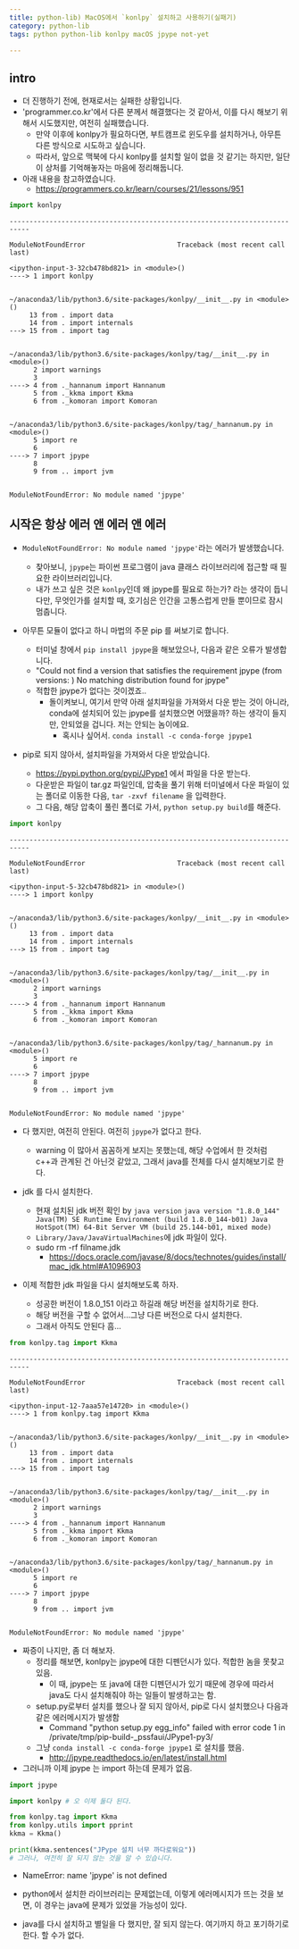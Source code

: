 ```yaml
---
title: python-lib) MacOS에서 `konlpy` 설치하고 사용하기(실패기)
category: python-lib
tags: python python-lib konlpy macOS jpype not-yet

---
```


## intro

- 더 진행하기 전에, 현재로서는 실패한 상황입니다.
- 'programmer.co.kr'에서 다른 분께서 해결했다는 것 같아서, 이를 다시 해보기 위해서 시도했지만, 여전히 실패했습니다. 
    - 만약 이후에 konlpy가 필요하다면, 부트캠프로 윈도우를 설치하거나, 아무튼 다른 방식으로 시도하고 싶습니다.
    - 따라서, 앞으로 맥북에 다시 konlpy를 설치할 일이 없을 것 같기는 하지만, 일단 이 상처를 기억해놓자는 마음에 정리해둡니다. 
- 아래 내용을 참고하였습니다. 
    - https://programmers.co.kr/learn/courses/21/lessons/951



```python
import konlpy
```


    ---------------------------------------------------------------------------

    ModuleNotFoundError                       Traceback (most recent call last)

    <ipython-input-3-32cb478bd821> in <module>()
    ----> 1 import konlpy
    

    ~/anaconda3/lib/python3.6/site-packages/konlpy/__init__.py in <module>()
         13 from . import data
         14 from . import internals
    ---> 15 from . import tag
    

    ~/anaconda3/lib/python3.6/site-packages/konlpy/tag/__init__.py in <module>()
          2 import warnings
          3 
    ----> 4 from ._hannanum import Hannanum
          5 from ._kkma import Kkma
          6 from ._komoran import Komoran


    ~/anaconda3/lib/python3.6/site-packages/konlpy/tag/_hannanum.py in <module>()
          5 import re
          6 
    ----> 7 import jpype
          8 
          9 from .. import jvm


    ModuleNotFoundError: No module named 'jpype'


## 시작은 항상 에러 앤 에러 앤 에러 

- `ModuleNotFoundError: No module named 'jpype'`라는 에러가 발생했습니다. 
    - 찾아보니, `jpype`는 파이썬 프로그램이 java 클래스 라이브러리에 접근할 때 필요한 라이브러리입니다. 
    - 내가 쓰고 싶은 것은 `konlpy`인데 왜 jpype를 필요로 하는가? 라는 생각이 듭니다만, 무엇인가를 설치할 때, 호기심은 인간을 고통스럽게 만들 뿐이므로 잠시 멈춥니다. 
    
- 아무튼 모듈이 없다고 하니 마법의 주문 pip 를 써보기로 합니다. 
    - 터미널 창에서 `pip install jpype`을 해보았으나, 다음과 같은 오류가 발생합니다. 
    - "Could not find a version that satisfies the requirement jpype (from versions: ) No matching distribution found for jpype"
    - 적합한 jpype가 없다는 것이겠죠..
        - 돌이켜보니, 여기서 만약 아래 설치파일을 가져와서 다운 받는 것이 아니라, conda에 설치되어 있는 jpype를 설치했으면 어땠을까? 하는 생각이 들지만, 안되었을 겁니다. 저는 안되는 놈이에요. 
            - 혹시나 싶어서. `conda install -c conda-forge jpype1`

- pip로 되지 않아서, 설치파일을 가져와서 다운 받았습니다. 
    - https://pypi.python.org/pypi/JPype1 에서 파일을 다운 받는다. 
    - 다운받은 파일이 tar.gz 파일인데, 압축을 풀기 위해 터미널에서 다운 파일이 있는 폴더로 이동한 다음, `tar -zxvf filename` 을 입력한다. 
    - 그 다음, 해당 압축이 풀린 폴더로 가서, `python setup.py build`를 해준다.


```python
import konlpy
```


    ---------------------------------------------------------------------------

    ModuleNotFoundError                       Traceback (most recent call last)

    <ipython-input-5-32cb478bd821> in <module>()
    ----> 1 import konlpy
    

    ~/anaconda3/lib/python3.6/site-packages/konlpy/__init__.py in <module>()
         13 from . import data
         14 from . import internals
    ---> 15 from . import tag
    

    ~/anaconda3/lib/python3.6/site-packages/konlpy/tag/__init__.py in <module>()
          2 import warnings
          3 
    ----> 4 from ._hannanum import Hannanum
          5 from ._kkma import Kkma
          6 from ._komoran import Komoran


    ~/anaconda3/lib/python3.6/site-packages/konlpy/tag/_hannanum.py in <module>()
          5 import re
          6 
    ----> 7 import jpype
          8 
          9 from .. import jvm


    ModuleNotFoundError: No module named 'jpype'


- 다 했지만, 여전히 안된다. 여전히 `jpype`가 없다고 한다. 
    - warning 이 많아서 꼼꼼하게 보지는 못했는데, 해당 수업에서 한 것처럼 c++과 관계된 건 아닌것 같았고, 그래서 java를 전체를 다시 설치해보기로 한다. 

- jdk 를 다시 설치한다.
    - 현재 설치된 jdk 버전 확인 by `java version`
        `
        java version "1.8.0_144"
        Java(TM) SE Runtime Environment (build 1.8.0_144-b01)
        Java HotSpot(TM) 64-Bit Server VM (build 25.144-b01, mixed mode)
        `
    - `Library/Java/JavaVirtualMachines`에 jdk 파일이 있다. 
    - sudo rm -rf filname.jdk
        - https://docs.oracle.com/javase/8/docs/technotes/guides/install/mac_jdk.html#A1096903
- 이제 적합한 jdk 파일을 다시 설치해보도록 하자. 
    - 성공한 버전이 1.8.0_151 이라고 하길래 해당 버전을 설치하기로 한다. 
    - 해당 버전을 구할 수 없어서...그냥 다른 버전으로 다시 설치한다. 
    - 그래서 아직도 안된다 흠...


```python
from konlpy.tag import Kkma
```


    ---------------------------------------------------------------------------

    ModuleNotFoundError                       Traceback (most recent call last)

    <ipython-input-12-7aaa57e14720> in <module>()
    ----> 1 from konlpy.tag import Kkma
    

    ~/anaconda3/lib/python3.6/site-packages/konlpy/__init__.py in <module>()
         13 from . import data
         14 from . import internals
    ---> 15 from . import tag
    

    ~/anaconda3/lib/python3.6/site-packages/konlpy/tag/__init__.py in <module>()
          2 import warnings
          3 
    ----> 4 from ._hannanum import Hannanum
          5 from ._kkma import Kkma
          6 from ._komoran import Komoran


    ~/anaconda3/lib/python3.6/site-packages/konlpy/tag/_hannanum.py in <module>()
          5 import re
          6 
    ----> 7 import jpype
          8 
          9 from .. import jvm


    ModuleNotFoundError: No module named 'jpype'


- 짜증이 나지만, 좀 더 해보자. 
    - 정리를 해보면, konlpy는 jpype에 대한 디펜던시가 있다. 적합한 놈을 못찾고 있음. 
        - 이 때, jpype는 또 java에 대한 디펜던시가 있기 때문에 경우에 따라서 java도 다시 설치해줘야 하는 일들이 발생하고는 함.
    - setup.py로부터 설치를 했으나 잘 되지 않아서, pip로 다시 설치했으나 다음과 같은 에러메시지가 발생함
        - Command "python setup.py egg_info" failed with error code 1 in /private/tmp/pip-build-_pssfaui/JPype1-py3/
    - 그냥 `conda install -c conda-forge jpype1` 로 설치를 했음. 
        - http://jpype.readthedocs.io/en/latest/install.html
- 그러니까 이제 jpype 는 import 하는데 문제가 없음. 


```python
import jpype
```


```python
import konlpy # 오 이제 둘다 된다. 
```


```python
from konlpy.tag import Kkma
from konlpy.utils import pprint
kkma = Kkma()

print(kkma.sentences("JPype 설치 너무 까다로워요"))
# 그러나, 여전히 잘 되지 않는 것을 알 수 있습니다. 
```

- NameError: name 'jpype' is not defined

- python에서 설치한 라이브러리는 문제없는데, 이렇게 에러메시지가 뜨는 것을 보면, 이 경우는 java에 문제가 있었을 가능성이 있다. 

- java를 다시 설치하고 별일을 다 했지만, 잘 되지 않는다. 여기까지 하고 포기하기로 한다. 할 수가 없다. 
